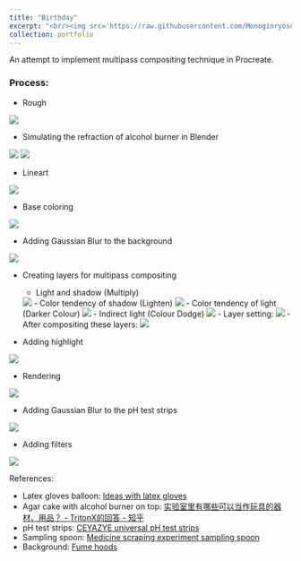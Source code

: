 ```yaml
---
title: "Birthday"
excerpt: "<br/><img src='https://raw.githubusercontent.com/Monoginryoso/Monoginryoso.github.io/e584a980328b1f54059782d3be8b2919c81e9b73/images/birthday.jpg'>"
collection: portfolio
---
```

An attempt to implement multipass compositing technique in Procreate.

### Process: 

* Rough
<img src='https://raw.githubusercontent.com/Monoginryoso/Monoginryoso.github.io/e584a980328b1f54059782d3be8b2919c81e9b73/images/birthday_rough.jpg'>

* Simulating the refraction of alcohol burner in Blender
<img src='https://raw.githubusercontent.com/Monoginryoso/Monoginryoso.github.io/e584a980328b1f54059782d3be8b2919c81e9b73/images/birthday_refraction_1.png'>
<img src='https://raw.githubusercontent.com/Monoginryoso/Monoginryoso.github.io/e584a980328b1f54059782d3be8b2919c81e9b73/images/birthday_refraction_2.png'>

* Lineart
<img src='https://raw.githubusercontent.com/Monoginryoso/Monoginryoso.github.io/e584a980328b1f54059782d3be8b2919c81e9b73/images/birthday_lineart.jpg'>

* Base coloring
<img src='https://raw.githubusercontent.com/Monoginryoso/Monoginryoso.github.io/e584a980328b1f54059782d3be8b2919c81e9b73/images/birthday_basecolor.jpg'>

* Adding Gaussian Blur to the background
<img src='https://raw.githubusercontent.com/Monoginryoso/Monoginryoso.github.io/e584a980328b1f54059782d3be8b2919c81e9b73/images/birthday_bg_blur.jpg'>

* Creating layers for multipass compositing
    - Light and shadow (Multiply)
    <img src='https://raw.githubusercontent.com/Monoginryoso/Monoginryoso.github.io/e584a980328b1f54059782d3be8b2919c81e9b73/images/birthday_shading.jpg'>
    - Color tendency of shadow (Lighten)
    <img src='https://raw.githubusercontent.com/Monoginryoso/Monoginryoso.github.io/e584a980328b1f54059782d3be8b2919c81e9b73/images/birthday_color_tendency_of_shadow.jpg'>
    - Color tendency of light (Darker Colour)
    <img src='https://raw.githubusercontent.com/Monoginryoso/Monoginryoso.github.io/e584a980328b1f54059782d3be8b2919c81e9b73/images/birthday_color_tendency_of_light.jpg'>
    - Indirect light (Colour Dodge)
    <img src='https://raw.githubusercontent.com/Monoginryoso/Monoginryoso.github.io/e584a980328b1f54059782d3be8b2919c81e9b73/images/birthday_indirect_light.jpg'>
    - Layer setting:
    <img src='https://raw.githubusercontent.com/Monoginryoso/Monoginryoso.github.io/e584a980328b1f54059782d3be8b2919c81e9b73/images/birthday_layer_setting.JPG'>
    - After compositing these layers:
    <img src='https://raw.githubusercontent.com/Monoginryoso/Monoginryoso.github.io/e584a980328b1f54059782d3be8b2919c81e9b73/images/birthday_merge.jpg'>

* Adding highlight
<img src='https://raw.githubusercontent.com/Monoginryoso/Monoginryoso.github.io/e584a980328b1f54059782d3be8b2919c81e9b73/images/birthday_highlight.jpg'>

* Rendering
<img src='https://raw.githubusercontent.com/Monoginryoso/Monoginryoso.github.io/e584a980328b1f54059782d3be8b2919c81e9b73/images/birthday_rendering.jpg'>

* Adding Gaussian Blur to the pH test strips
<img src='https://raw.githubusercontent.com/Monoginryoso/Monoginryoso.github.io/e584a980328b1f54059782d3be8b2919c81e9b73/images/birthday_blur.jpg'>

* Adding filters
<img src='https://raw.githubusercontent.com/Monoginryoso/Monoginryoso.github.io/e584a980328b1f54059782d3be8b2919c81e9b73/images/birthday.jpg'>

References:
- Latex gloves balloon: [Ideas with latex gloves](https://balloonhq.com/wp-content/uploads/2023/03/glove1.jpg)
- Agar cake with alcohol burner on top: [实验室里有哪些可以当作玩具的器材、用品？ - TritonX的回答 - 知乎](https://picx.zhimg.com/v2-0d5a216d72928d38755c6ad65f0d9dba_r.jpg?source=1940ef5c)
- pH test strips: [CEYAZYE universal pH test strips](https://m.media-amazon.com/images/I/61CwBIDSvmL._SL1500_.jpg)
- Sampling spoon: [Medicine scraping experiment sampling spoon](https://m.media-amazon.com/images/I/51uKm38jv+L._SL1500_.jpg)
- Background: [Fume hoods](https://news.mit.edu/sites/default/files/styles/news_article__image_gallery/public/images/202108/20210616_143923.jpg?itok=FznL2M2z)